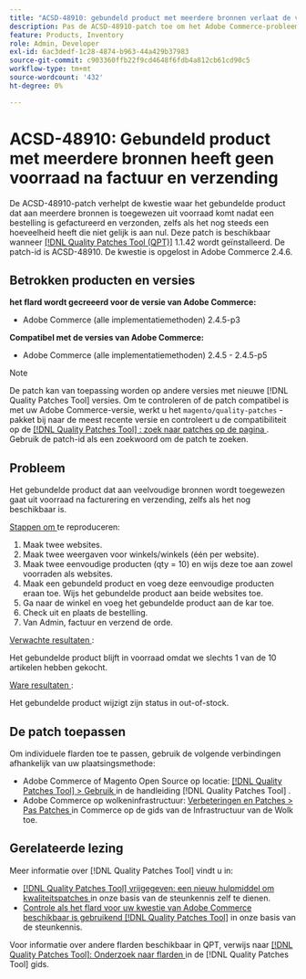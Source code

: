 ```yaml
---
title: "ACSD-48910: gebundeld product met meerdere bronnen verlaat de voorraad na factuur en verzending."
description: Pas de ACSD-48910-patch toe om het Adobe Commerce-probleem op te lossen waarbij het gebundelde product dat aan meerdere bronnen is toegewezen, uit voorraad raakt nadat een bestelling is gefactureerd en verzonden, zelfs als het nog steeds een hoeveelheid heeft die niet gelijk is aan nul.
feature: Products, Inventory
role: Admin, Developer
exl-id: 6ac3dedf-1c28-4874-b963-44a429b37983
source-git-commit: c903360ffb22f9cd4648f6fdb4a812cb61cd90c5
workflow-type: tm+mt
source-wordcount: '432'
ht-degree: 0%

---
```


# ACSD-48910: Gebundeld product met meerdere bronnen heeft geen voorraad na factuur en verzending

De ACSD-48910-patch verhelpt de kwestie waar het gebundelde product dat aan meerdere bronnen is toegewezen uit voorraad komt nadat een bestelling is gefactureerd en verzonden, zelfs als het nog steeds een hoeveelheid heeft die niet gelijk is aan nul. Deze patch is beschikbaar wanneer [[!DNL Quality Patches Tool (QPT)]](/help/announcements/adobe-commerce-announcements/magento-quality-patches-released-new-tool-to-self-serve-quality-patches.md) 1.1.42 wordt geïnstalleerd. De patch-id is ACSD-48910. De kwestie is opgelost in Adobe Commerce 2.4.6.

## Betrokken producten en versies

**het flard wordt gecreeerd voor de versie van Adobe Commerce:**

* Adobe Commerce (alle implementatiemethoden) 2.4.5-p3

**Compatibel met de versies van Adobe Commerce:**

* Adobe Commerce (alle implementatiemethoden) 2.4.5 - 2.4.5-p5

>[!NOTE]
>
>De patch kan van toepassing worden op andere versies met nieuwe [!DNL Quality Patches Tool] versies. Om te controleren of de patch compatibel is met uw Adobe Commerce-versie, werkt u het `magento/quality-patches` -pakket bij naar de meest recente versie en controleert u de compatibiliteit op de [[!DNL Quality Patches Tool] : zoek naar patches op de pagina ](https://experienceleague.adobe.com/tools/commerce-quality-patches/index.html) . Gebruik de patch-id als een zoekwoord om de patch te zoeken.

## Probleem

Het gebundelde product dat aan veelvoudige bronnen wordt toegewezen gaat uit voorraad na facturering en verzending, zelfs als het nog beschikbaar is.

<u> Stappen om </u> te reproduceren:

1. Maak twee websites.
1. Maak twee weergaven voor winkels/winkels (één per website).
1. Maak twee eenvoudige producten (qty = 10) en wijs deze toe aan zowel voorraden als websites.
1. Maak een gebundeld product en voeg deze eenvoudige producten eraan toe. Wijs het gebundelde product aan beide websites toe.
1. Ga naar de winkel en voeg het gebundelde product aan de kar toe.
1. Check uit en plaats de bestelling.
1. Van Admin, factuur en verzend de orde.

<u> Verwachte resultaten </u>:

Het gebundelde product blijft in voorraad omdat we slechts 1 van de 10 artikelen hebben gekocht.

<u> Ware resultaten </u>:

Het gebundelde product wijzigt zijn status in out-of-stock.

## De patch toepassen

Om individuele flarden toe te passen, gebruik de volgende verbindingen afhankelijk van uw plaatsingsmethode:

* Adobe Commerce of Magento Open Source op locatie: [[!DNL Quality Patches Tool]  > Gebruik ](https://experienceleague.adobe.com/docs/commerce-operations/tools/quality-patches-tool/usage.html) in de handleiding [!DNL Quality Patches Tool] .
* Adobe Commerce op wolkeninfrastructuur: [ Verbeteringen en Patches > Pas Patches ](https://experienceleague.adobe.com/docs/commerce-cloud-service/user-guide/develop/upgrade/apply-patches.html) in Commerce op de gids van de Infrastructuur van de Wolk toe.

## Gerelateerde lezing

Meer informatie over [!DNL Quality Patches Tool] vindt u in:

* [[!DNL Quality Patches Tool]  vrijgegeven: een nieuw hulpmiddel om kwaliteitspatches ](/help/announcements/adobe-commerce-announcements/magento-quality-patches-released-new-tool-to-self-serve-quality-patches.md) in onze basis van de steunkennis zelf te dienen.
* [ Controle als het flard voor uw kwestie van Adobe Commerce beschikbaar is gebruikend  [!DNL Quality Patches Tool]](/help/support-tools/patches-available-in-qpt-tool/check-patch-for-magento-issue-with-magento-quality-patches.md) in onze basis van de steunkennis.

Voor informatie over andere flarden beschikbaar in QPT, verwijs naar [[!DNL Quality Patches Tool]: Onderzoek naar flarden ](https://experienceleague.adobe.com/tools/commerce-quality-patches/index.html) in de [!DNL Quality Patches Tool] gids.
